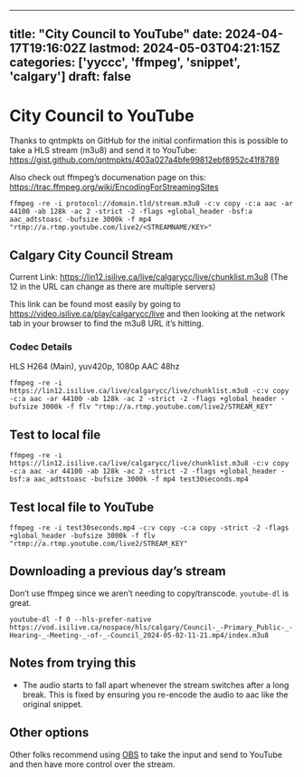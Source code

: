 
---
title: "City Council to YouTube"
date: 2024-04-17T19:16:02Z
lastmod: 2024-05-03T04:21:15Z
categories: ['yyccc', 'ffmpeg', 'snippet', 'calgary']
draft: false
---


# City Council to YouTube

Thanks to qntmpkts on GitHub for the initial confirmation this is possible to take a HLS stream (m3u8) and send it to YouTube:
https://gist.github.com/qntmpkts/403a027a4bfe99812ebf8952c41f8789

Also check out ffmpeg’s documenation page on this: https://trac.ffmpeg.org/wiki/EncodingForStreamingSites

```
ffmpeg -re -i protocol://domain.tld/stream.m3u8 -c:v copy -c:a aac -ar 44100 -ab 128k -ac 2 -strict -2 -flags +global_header -bsf:a aac_adtstoasc -bufsize 3000k -f mp4 "rtmp://a.rtmp.youtube.com/live2/<STREAMNAME/KEY>"
```

## Calgary City Council Stream
Current Link: https://lin12.isilive.ca/live/calgarycc/live/chunklist.m3u8
(The 12 in the URL can change as there are multiple servers)

This link can be found most easily by going to https://video.isilive.ca/play/calgarycc/live and then looking at the network tab in your browser to find the m3u8 URL it’s hitting.

### Codec Details
HLS
H264 (Main), yuv420p, 1080p
AAC 48hz

```
ffmpeg -re -i https://lin12.isilive.ca/live/calgarycc/live/chunklist.m3u8 -c:v copy -c:a aac -ar 44100 -ab 128k -ac 2 -strict -2 -flags +global_header -bufsize 3000k -f flv "rtmp://a.rtmp.youtube.com/live2/STREAM_KEY"
```

## Test to local file

```
ffmpeg -re -i https://lin12.isilive.ca/live/calgarycc/live/chunklist.m3u8 -c:v copy -c:a aac -ar 44100 -ab 128k -ac 2 -strict -2 -flags +global_header -bsf:a aac_adtstoasc -bufsize 3000k -f mp4 test30seconds.mp4
```

## Test local file to YouTube

```
ffmpeg -re -i test30seconds.mp4 -c:v copy -c:a copy -strict -2 -flags +global_header -bufsize 3000k -f flv "rtmp://a.rtmp.youtube.com/live2/STREAM_KEY"
```

## Downloading a previous day’s stream
Don’t use ffmpeg since we aren’t needing to copy/transcode. `youtube-dl` is great.
```
youtube-dl -f 0 --hls-prefer-native https://vod.isilive.ca/nospace/hls/calgary/Council-_-Primary_Public-_-Hearing-_-Meeting-_-of-_-Council_2024-05-02-11-21.mp4/index.m3u8
```

## Notes from trying this
* The audio starts to fall apart whenever the stream switches after a long break. This is fixed by ensuring you re-encode the audio to aac like the original snippet.

## Other options
Other folks recommend using [OBS](https://new.reddit.com/r/Calgary/comments/1ccxaka/comment/l18bj8q/) to take the input and send to YouTube and then have more control over the stream.

<!-- #public #yyccc #ffmpeg #snippet #calgary -->

<!-- {BearID:B8174ABC-4511-47EC-BDF3-3A4EE79F1A46} -->
